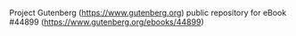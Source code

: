 Project Gutenberg (https://www.gutenberg.org) public repository for eBook #44899 (https://www.gutenberg.org/ebooks/44899)
